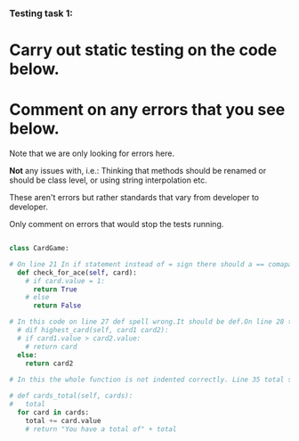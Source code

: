 ### Testing task 1:

# Carry out static testing on the code below.
# Comment on any errors that you see below.

Note that we are only looking for errors here.

**Not** any issues with, i.e.:
Thinking that methods should be renamed or should be class level, or using string interpolation etc.

These aren't errors but rather standards that vary from developer to developer.

Only comment on errors that would stop the tests running.

```python

class CardGame:

# On line 21 In if statement instead of = sign there should a == comaparison operator.Line 23 after else ":" (colon) is missing.
  def check_for_ace(self, card):
    # if card.value = 1:
      return True
    # else
      return False

# In this code on line 27 def spell wrong.It should be def.On line 28 there is no indentation. On line 29 instesd of return crd there should be return card1.
  # dif highest_card(self, card1 card2):
  # if card1.value > card2.value:
    # return card
  else:
    return card2
  
# In this the whole function is not indented correctly. Line 35 total should be equal to zero, total = 0. On line 38 return statement string("You have a total of") cannot concatenate with integers unless integers converted into string.

# def cards_total(self, cards):
#   total
  for card in cards:
    total += card.value
    # return "You have a total of" + total

```
